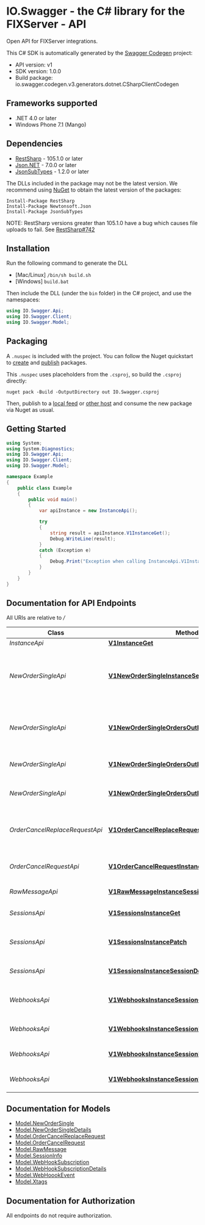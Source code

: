 # IO.Swagger - the C# library for the FIXServer - API

Open API for FIXServer integrations.

This C# SDK is automatically generated by the [Swagger Codegen](https://github.com/swagger-api/swagger-codegen) project:

- API version: v1
- SDK version: 1.0.0
- Build package: io.swagger.codegen.v3.generators.dotnet.CSharpClientCodegen

<a name="frameworks-supported"></a>
## Frameworks supported
- .NET 4.0 or later
- Windows Phone 7.1 (Mango)

<a name="dependencies"></a>
## Dependencies
- [RestSharp](https://www.nuget.org/packages/RestSharp) - 105.1.0 or later
- [Json.NET](https://www.nuget.org/packages/Newtonsoft.Json/) - 7.0.0 or later
- [JsonSubTypes](https://www.nuget.org/packages/JsonSubTypes/) - 1.2.0 or later

The DLLs included in the package may not be the latest version. We recommend using [NuGet](https://docs.nuget.org/consume/installing-nuget) to obtain the latest version of the packages:
```
Install-Package RestSharp
Install-Package Newtonsoft.Json
Install-Package JsonSubTypes
```

NOTE: RestSharp versions greater than 105.1.0 have a bug which causes file uploads to fail. See [RestSharp#742](https://github.com/restsharp/RestSharp/issues/742)

<a name="installation"></a>
## Installation
Run the following command to generate the DLL
- [Mac/Linux] `/bin/sh build.sh`
- [Windows] `build.bat`

Then include the DLL (under the `bin` folder) in the C# project, and use the namespaces:
```csharp
using IO.Swagger.Api;
using IO.Swagger.Client;
using IO.Swagger.Model;
```
<a name="packaging"></a>
## Packaging

A `.nuspec` is included with the project. You can follow the Nuget quickstart to [create](https://docs.microsoft.com/en-us/nuget/quickstart/create-and-publish-a-package#create-the-package) and [publish](https://docs.microsoft.com/en-us/nuget/quickstart/create-and-publish-a-package#publish-the-package) packages.

This `.nuspec` uses placeholders from the `.csproj`, so build the `.csproj` directly:

```
nuget pack -Build -OutputDirectory out IO.Swagger.csproj
```

Then, publish to a [local feed](https://docs.microsoft.com/en-us/nuget/hosting-packages/local-feeds) or [other host](https://docs.microsoft.com/en-us/nuget/hosting-packages/overview) and consume the new package via Nuget as usual.

<a name="getting-started"></a>
## Getting Started

```csharp
using System;
using System.Diagnostics;
using IO.Swagger.Api;
using IO.Swagger.Client;
using IO.Swagger.Model;

namespace Example
{
    public class Example
    {
        public void main()
        {
            var apiInstance = new InstanceApi();

            try
            {
                string result = apiInstance.V1InstanceGet();
                Debug.WriteLine(result);
            }
            catch (Exception e)
            {
                Debug.Print("Exception when calling InstanceApi.V1InstanceGet: " + e.Message );
            }
        }
    }
}
```

<a name="documentation-for-api-endpoints"></a>
## Documentation for API Endpoints

All URIs are relative to */*

Class | Method | HTTP request | Description
------------ | ------------- | ------------- | -------------
*InstanceApi* | [**V1InstanceGet**](docs/InstanceApi.md#v1instanceget) | **GET** /v1/Instance | 
*NewOrderSingleApi* | [**V1NewOrderSingleInstanceSessionClordidDelete**](docs/NewOrderSingleApi.md#v1newordersingleinstancesessionclordiddelete) | **DELETE** /v1/NewOrderSingle/{instance}/{session}/clordid | Delete a FIX Order.   Order can not be active for deletion.  (Must be in Cancelled, Rejected state.)
*NewOrderSingleApi* | [**V1NewOrderSingleOrdersOutInstanceGet**](docs/NewOrderSingleApi.md#v1newordersingleordersoutinstanceget) | **GET** /v1/NewOrderSingle/OrdersOut/{instance} | Get all the orders sent out for this FIXServer instance across all FIX sessions.
*NewOrderSingleApi* | [**V1NewOrderSingleOrdersOutInstanceSessionGet**](docs/NewOrderSingleApi.md#v1newordersingleordersoutinstancesessionget) | **GET** /v1/NewOrderSingle/OrdersOut/{instance}/{session} | Get all Orders sent out for the target session
*NewOrderSingleApi* | [**V1NewOrderSingleOrdersOutInstanceSessionPost**](docs/NewOrderSingleApi.md#v1newordersingleordersoutinstancesessionpost) | **POST** /v1/NewOrderSingle/OrdersOut/{instance}/{session} | Send a NewOrderSingle (MsgType = D) to FIX endpoint.
*OrderCancelReplaceRequestApi* | [**V1OrderCancelReplaceRequestInstanceSessionPost**](docs/OrderCancelReplaceRequestApi.md#v1ordercancelreplacerequestinstancesessionpost) | **POST** /v1/OrderCancelReplaceRequest/{instance}/{session} | Send a Cancel/Replace Request on a New Order Single.
*OrderCancelRequestApi* | [**V1OrderCancelRequestInstanceSessionPost**](docs/OrderCancelRequestApi.md#v1ordercancelrequestinstancesessionpost) | **POST** /v1/OrderCancelRequest/{instance}/{session} | Send a Cancel Request on a New Order Single.
*RawMessageApi* | [**V1RawMessageInstanceSessionPost**](docs/RawMessageApi.md#v1rawmessageinstancesessionpost) | **POST** /v1/RawMessage/{instance}/{session} | Send a \"raw\" FIX message.
*SessionsApi* | [**V1SessionsInstanceGet**](docs/SessionsApi.md#v1sessionsinstanceget) | **GET** /v1/Sessions/{instance} | Get all FIX sessions details.
*SessionsApi* | [**V1SessionsInstancePatch**](docs/SessionsApi.md#v1sessionsinstancepatch) | **PATCH** /v1/Sessions/{instance} | Modify an existing FIXServer session.
*SessionsApi* | [**V1SessionsInstanceSessionDelete**](docs/SessionsApi.md#v1sessionsinstancesessiondelete) | **DELETE** /v1/Sessions/{instance}/{session} | Delete a FIXServer session.
*WebhooksApi* | [**V1WebhooksInstanceSessionGet**](docs/WebhooksApi.md#v1webhooksinstancesessionget) | **GET** /v1/Webhooks/{instance}/{session} | Get a list of the current Webhook Subscriptions
*WebhooksApi* | [**V1WebhooksInstanceSessionIdDelete**](docs/WebhooksApi.md#v1webhooksinstancesessioniddelete) | **DELETE** /v1/Webhooks/{instance}/{session}/{id} | Delete a webhook subscription.
*WebhooksApi* | [**V1WebhooksInstanceSessionIdPatch**](docs/WebhooksApi.md#v1webhooksinstancesessionidpatch) | **PATCH** /v1/Webhooks/{instance}/{session}/{id} | Update a Webhook subscription
*WebhooksApi* | [**V1WebhooksInstanceSessionPost**](docs/WebhooksApi.md#v1webhooksinstancesessionpost) | **POST** /v1/Webhooks/{instance}/{session} | Create a new Webhook subscription.

<a name="documentation-for-models"></a>
## Documentation for Models

 - [Model.NewOrderSingle](docs/NewOrderSingle.md)
 - [Model.NewOrderSingleDetails](docs/NewOrderSingleDetails.md)
 - [Model.OrderCancelReplaceRequest](docs/OrderCancelReplaceRequest.md)
 - [Model.OrderCancelRequest](docs/OrderCancelRequest.md)
 - [Model.RawMessage](docs/RawMessage.md)
 - [Model.SessionInfo](docs/SessionInfo.md)
 - [Model.WebHookSubscription](docs/WebHookSubscription.md)
 - [Model.WebHookSubscriptionDetails](docs/WebHookSubscriptionDetails.md)
 - [Model.WebHoookEvent](docs/WebHoookEvent.md)
 - [Model.Xtags](docs/Xtags.md)

<a name="documentation-for-authorization"></a>
## Documentation for Authorization

All endpoints do not require authorization.
